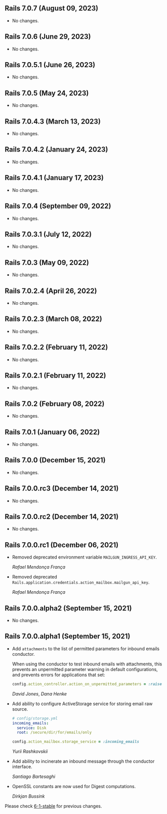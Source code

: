 ## Rails 7.0.7 (August 09, 2023) ##

*   No changes.


## Rails 7.0.6 (June 29, 2023) ##

*   No changes.


## Rails 7.0.5.1 (June 26, 2023) ##

*   No changes.


## Rails 7.0.5 (May 24, 2023) ##

*   No changes.


## Rails 7.0.4.3 (March 13, 2023) ##

*   No changes.


## Rails 7.0.4.2 (January 24, 2023) ##

*   No changes.


## Rails 7.0.4.1 (January 17, 2023) ##

*   No changes.


## Rails 7.0.4 (September 09, 2022) ##

*   No changes.


## Rails 7.0.3.1 (July 12, 2022) ##

*   No changes.


## Rails 7.0.3 (May 09, 2022) ##

*   No changes.


## Rails 7.0.2.4 (April 26, 2022) ##

*   No changes.


## Rails 7.0.2.3 (March 08, 2022) ##

*   No changes.


## Rails 7.0.2.2 (February 11, 2022) ##

*   No changes.


## Rails 7.0.2.1 (February 11, 2022) ##

*   No changes.


## Rails 7.0.2 (February 08, 2022) ##

*   No changes.


## Rails 7.0.1 (January 06, 2022) ##

*   No changes.


## Rails 7.0.0 (December 15, 2021) ##

*   No changes.


## Rails 7.0.0.rc3 (December 14, 2021) ##

*   No changes.


## Rails 7.0.0.rc2 (December 14, 2021) ##

*   No changes.

## Rails 7.0.0.rc1 (December 06, 2021) ##

*   Removed deprecated environment variable `MAILGUN_INGRESS_API_KEY`.

    *Rafael Mendonça França*

*   Removed deprecated `Rails.application.credentials.action_mailbox.mailgun_api_key`.

    *Rafael Mendonça França*


## Rails 7.0.0.alpha2 (September 15, 2021) ##

*   No changes.


## Rails 7.0.0.alpha1 (September 15, 2021) ##

*   Add `attachments` to the list of permitted parameters for inbound emails conductor.

    When using the conductor to test inbound emails with attachments, this prevents an
    unpermitted parameter warning in default configurations, and prevents errors for
    applications that set:

    ```ruby
    config.action_controller.action_on_unpermitted_parameters = :raise
    ```

    *David Jones*, *Dana Henke*

*   Add ability to configure ActiveStorage service
    for storing email raw source.

    ```yml
    # config/storage.yml
    incoming_emails:
      service: Disk
      root: /secure/dir/for/emails/only
    ```

    ```ruby
    config.action_mailbox.storage_service = :incoming_emails
    ```

    *Yurii Rashkovskii*

*   Add ability to incinerate an inbound message through the conductor interface.

    *Santiago Bartesaghi*

*   OpenSSL constants are now used for Digest computations.

    *Dirkjan Bussink*


Please check [6-1-stable](https://github.com/rails/rails/blob/6-1-stable/actionmailbox/CHANGELOG.md) for previous changes.
